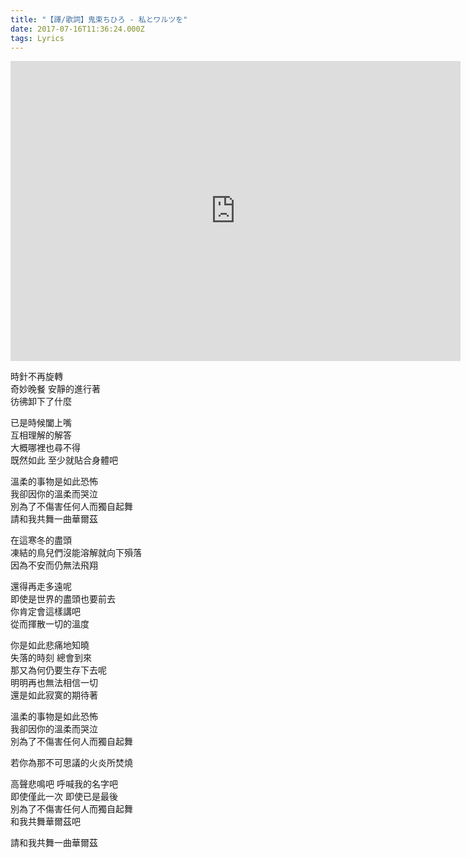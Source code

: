 ```yaml
---
title: "【譯/歌詞】鬼束ちひろ - 私とワルツを"
date: 2017-07-16T11:36:24.000Z
tags: Lyrics
---
```


<iframe width="720" height="480" src="https://www.youtube.com/embed/hENIaeTrw-g" frameborder="0" allow="accelerometer; autoplay; clipboard-write; encrypted-media; gyroscope; picture-in-picture" allowfullscreen></iframe>

時針不再旋轉
<br>奇妙晚餐 安靜的進行著
<br>彷彿卸下了什麼

已是時候闔上嘴
<br>互相理解的解答
<br>大概哪裡也尋不得
<br>既然如此 至少就貼合身體吧

溫柔的事物是如此恐怖
<br>我卻因你的溫柔而哭泣
<br>別為了不傷害任何人而獨自起舞
<br>請和我共舞一曲華爾茲

在這寒冬的盡頭
<br>凍結的鳥兒們沒能溶解就向下殞落
<br>因為不安而仍無法飛翔

還得再走多遠呢
<br>即使是世界的盡頭也要前去
<br>你肯定會這樣講吧
<br>從而揮散一切的溫度

你是如此悲痛地知曉
<br>失落的時刻 總會到來
<br>那又為何仍要生存下去呢
<br>明明再也無法相信一切
<br>還是如此寂寞的期待著

溫柔的事物是如此恐怖
<br>我卻因你的溫柔而哭泣
<br>別為了不傷害任何人而獨自起舞

若你為那不可思議的火炎所焚燒

高聲悲鳴吧 呼喊我的名字吧
<br>即使僅此一次 即使已是最後
<br>別為了不傷害任何人而獨自起舞
<br>和我共舞華爾茲吧

請和我共舞一曲華爾茲
